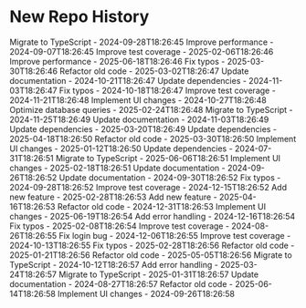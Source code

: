 # New Repo History
Migrate to TypeScript - 2024-09-28T18:26:45
Improve performance - 2024-09-07T18:26:45
Improve test coverage - 2025-02-06T18:26:46
Improve performance - 2025-06-18T18:26:46
Fix typos - 2025-03-30T18:26:46
Refactor old code - 2025-03-02T18:26:47
Update documentation - 2024-10-21T18:26:47
Update dependencies - 2024-11-03T18:26:47
Fix typos - 2024-10-18T18:26:47
Improve test coverage - 2024-11-21T18:26:48
Implement UI changes - 2024-10-27T18:26:48
Optimize database queries - 2025-02-24T18:26:48
Migrate to TypeScript - 2024-11-25T18:26:49
Update documentation - 2024-11-03T18:26:49
Update dependencies - 2025-03-20T18:26:49
Update dependencies - 2025-04-18T18:26:50
Refactor old code - 2025-03-30T18:26:50
Implement UI changes - 2025-01-12T18:26:50
Update dependencies - 2024-07-31T18:26:51
Migrate to TypeScript - 2025-06-06T18:26:51
Implement UI changes - 2025-02-18T18:26:51
Update documentation - 2024-09-26T18:26:52
Update documentation - 2024-09-30T18:26:52
Fix typos - 2024-09-28T18:26:52
Improve test coverage - 2024-12-15T18:26:52
Add new feature - 2025-02-28T18:26:53
Add new feature - 2025-04-16T18:26:53
Refactor old code - 2024-12-31T18:26:53
Implement UI changes - 2025-06-19T18:26:54
Add error handling - 2024-12-16T18:26:54
Fix typos - 2025-02-08T18:26:54
Improve test coverage - 2024-08-26T18:26:55
Fix login bug - 2024-12-06T18:26:55
Improve test coverage - 2024-10-13T18:26:55
Fix typos - 2025-02-28T18:26:56
Refactor old code - 2025-01-21T18:26:56
Refactor old code - 2025-05-05T18:26:56
Migrate to TypeScript - 2024-10-12T18:26:57
Add error handling - 2025-03-24T18:26:57
Migrate to TypeScript - 2025-01-31T18:26:57
Update documentation - 2024-08-27T18:26:57
Refactor old code - 2025-06-14T18:26:58
Implement UI changes - 2024-09-26T18:26:58
